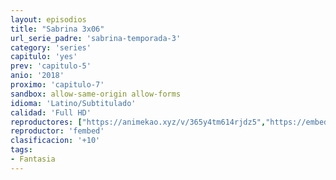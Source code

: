 ```yaml
---
layout: episodios
title: "Sabrina 3x06"
url_serie_padre: 'sabrina-temporada-3'
category: 'series'
capitulo: 'yes'
prev: 'capitulo-5'
anio: '2018'
proximo: 'capitulo-7'
sandbox: allow-same-origin allow-forms
idioma: 'Latino/Subtitulado'
calidad: 'Full HD'
reproductores: ["https://animekao.xyz/v/365y4tm614rjdz5","https://embed.mystream.to/d6d0o2etu3ql","https://feurl.com/v/m01qqc54g6-ql6d","https://player.premiumstream.live/player.php?id=NjA2&sub=https://sub.cuevana2.io/vtt-sub/sub7/El.mundo.oculto.de.sabrina.S03E06.vtt"]
reproductor: 'fembed'
clasificacion: '+10'
tags:
- Fantasia
---
```












